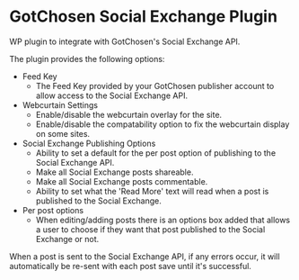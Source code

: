 GotChosen Social Exchange Plugin
===================

WP plugin to integrate with GotChosen's Social Exchange API.

The plugin provides the following options:

* Feed Key
  * The Feed Key provided by your GotChosen publisher account to allow access to the Social Exchange API.
* Webcurtain Settings
  * Enable/disable the webcurtain overlay for the site.
  * Enable/disable the compatability option to fix the webcurtain display on some sites.
* Social Exchange Publishing Options
  * Ability to set a default for the per post option of publishing to the Social Exchange API.
  * Make all Social Exchange posts shareable.
  * Make all Social Exchange posts commentable.
  * Ability to set what the 'Read More' text will read when a post is published to the Social Exchange.
* Per post options
  * When editing/adding posts there is an options box added that allows a user to choose if they want that post published to the Social Exchange or not.

When a post is sent to the Social Exchange API, if any errors occur, it will automatically be re-sent with each post save until it's successful.
